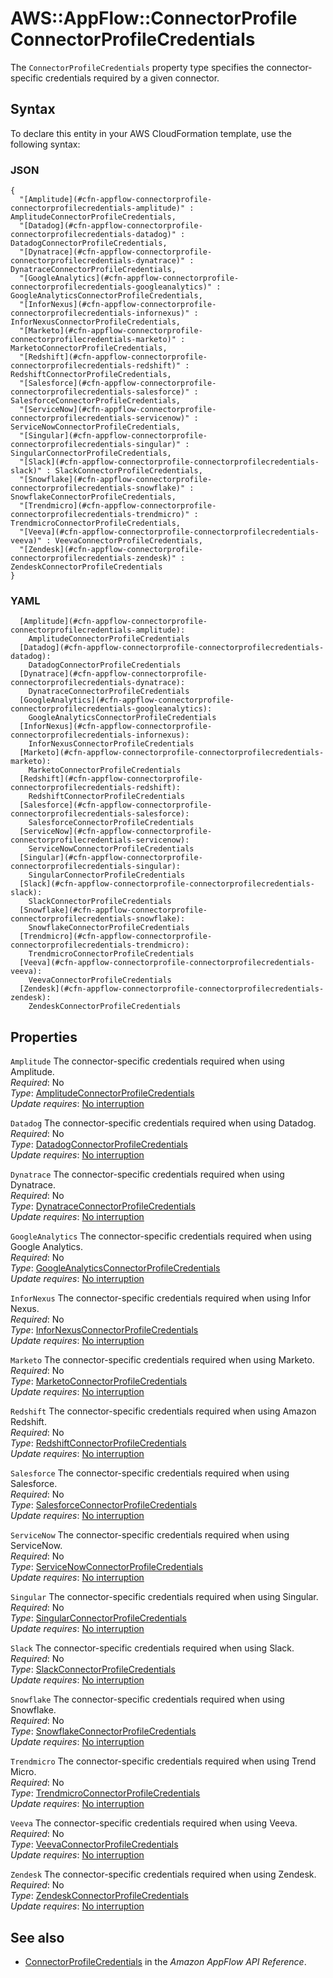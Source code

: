 # AWS::AppFlow::ConnectorProfile ConnectorProfileCredentials<a name="aws-properties-appflow-connectorprofile-connectorprofilecredentials"></a>

 The `ConnectorProfileCredentials` property type specifies the connector\-specific credentials required by a given connector\. 

## Syntax<a name="aws-properties-appflow-connectorprofile-connectorprofilecredentials-syntax"></a>

To declare this entity in your AWS CloudFormation template, use the following syntax:

### JSON<a name="aws-properties-appflow-connectorprofile-connectorprofilecredentials-syntax.json"></a>

```
{
  "[Amplitude](#cfn-appflow-connectorprofile-connectorprofilecredentials-amplitude)" : AmplitudeConnectorProfileCredentials,
  "[Datadog](#cfn-appflow-connectorprofile-connectorprofilecredentials-datadog)" : DatadogConnectorProfileCredentials,
  "[Dynatrace](#cfn-appflow-connectorprofile-connectorprofilecredentials-dynatrace)" : DynatraceConnectorProfileCredentials,
  "[GoogleAnalytics](#cfn-appflow-connectorprofile-connectorprofilecredentials-googleanalytics)" : GoogleAnalyticsConnectorProfileCredentials,
  "[InforNexus](#cfn-appflow-connectorprofile-connectorprofilecredentials-infornexus)" : InforNexusConnectorProfileCredentials,
  "[Marketo](#cfn-appflow-connectorprofile-connectorprofilecredentials-marketo)" : MarketoConnectorProfileCredentials,
  "[Redshift](#cfn-appflow-connectorprofile-connectorprofilecredentials-redshift)" : RedshiftConnectorProfileCredentials,
  "[Salesforce](#cfn-appflow-connectorprofile-connectorprofilecredentials-salesforce)" : SalesforceConnectorProfileCredentials,
  "[ServiceNow](#cfn-appflow-connectorprofile-connectorprofilecredentials-servicenow)" : ServiceNowConnectorProfileCredentials,
  "[Singular](#cfn-appflow-connectorprofile-connectorprofilecredentials-singular)" : SingularConnectorProfileCredentials,
  "[Slack](#cfn-appflow-connectorprofile-connectorprofilecredentials-slack)" : SlackConnectorProfileCredentials,
  "[Snowflake](#cfn-appflow-connectorprofile-connectorprofilecredentials-snowflake)" : SnowflakeConnectorProfileCredentials,
  "[Trendmicro](#cfn-appflow-connectorprofile-connectorprofilecredentials-trendmicro)" : TrendmicroConnectorProfileCredentials,
  "[Veeva](#cfn-appflow-connectorprofile-connectorprofilecredentials-veeva)" : VeevaConnectorProfileCredentials,
  "[Zendesk](#cfn-appflow-connectorprofile-connectorprofilecredentials-zendesk)" : ZendeskConnectorProfileCredentials
}
```

### YAML<a name="aws-properties-appflow-connectorprofile-connectorprofilecredentials-syntax.yaml"></a>

```
  [Amplitude](#cfn-appflow-connectorprofile-connectorprofilecredentials-amplitude): 
    AmplitudeConnectorProfileCredentials
  [Datadog](#cfn-appflow-connectorprofile-connectorprofilecredentials-datadog): 
    DatadogConnectorProfileCredentials
  [Dynatrace](#cfn-appflow-connectorprofile-connectorprofilecredentials-dynatrace): 
    DynatraceConnectorProfileCredentials
  [GoogleAnalytics](#cfn-appflow-connectorprofile-connectorprofilecredentials-googleanalytics): 
    GoogleAnalyticsConnectorProfileCredentials
  [InforNexus](#cfn-appflow-connectorprofile-connectorprofilecredentials-infornexus): 
    InforNexusConnectorProfileCredentials
  [Marketo](#cfn-appflow-connectorprofile-connectorprofilecredentials-marketo): 
    MarketoConnectorProfileCredentials
  [Redshift](#cfn-appflow-connectorprofile-connectorprofilecredentials-redshift): 
    RedshiftConnectorProfileCredentials
  [Salesforce](#cfn-appflow-connectorprofile-connectorprofilecredentials-salesforce): 
    SalesforceConnectorProfileCredentials
  [ServiceNow](#cfn-appflow-connectorprofile-connectorprofilecredentials-servicenow): 
    ServiceNowConnectorProfileCredentials
  [Singular](#cfn-appflow-connectorprofile-connectorprofilecredentials-singular): 
    SingularConnectorProfileCredentials
  [Slack](#cfn-appflow-connectorprofile-connectorprofilecredentials-slack): 
    SlackConnectorProfileCredentials
  [Snowflake](#cfn-appflow-connectorprofile-connectorprofilecredentials-snowflake): 
    SnowflakeConnectorProfileCredentials
  [Trendmicro](#cfn-appflow-connectorprofile-connectorprofilecredentials-trendmicro): 
    TrendmicroConnectorProfileCredentials
  [Veeva](#cfn-appflow-connectorprofile-connectorprofilecredentials-veeva): 
    VeevaConnectorProfileCredentials
  [Zendesk](#cfn-appflow-connectorprofile-connectorprofilecredentials-zendesk): 
    ZendeskConnectorProfileCredentials
```

## Properties<a name="aws-properties-appflow-connectorprofile-connectorprofilecredentials-properties"></a>

`Amplitude`  <a name="cfn-appflow-connectorprofile-connectorprofilecredentials-amplitude"></a>
 The connector\-specific credentials required when using Amplitude\.   
*Required*: No  
*Type*: [AmplitudeConnectorProfileCredentials](aws-properties-appflow-connectorprofile-amplitudeconnectorprofilecredentials.md)  
*Update requires*: [No interruption](https://docs.aws.amazon.com/AWSCloudFormation/latest/UserGuide/using-cfn-updating-stacks-update-behaviors.html#update-no-interrupt)

`Datadog`  <a name="cfn-appflow-connectorprofile-connectorprofilecredentials-datadog"></a>
 The connector\-specific credentials required when using Datadog\.   
*Required*: No  
*Type*: [DatadogConnectorProfileCredentials](aws-properties-appflow-connectorprofile-datadogconnectorprofilecredentials.md)  
*Update requires*: [No interruption](https://docs.aws.amazon.com/AWSCloudFormation/latest/UserGuide/using-cfn-updating-stacks-update-behaviors.html#update-no-interrupt)

`Dynatrace`  <a name="cfn-appflow-connectorprofile-connectorprofilecredentials-dynatrace"></a>
 The connector\-specific credentials required when using Dynatrace\.   
*Required*: No  
*Type*: [DynatraceConnectorProfileCredentials](aws-properties-appflow-connectorprofile-dynatraceconnectorprofilecredentials.md)  
*Update requires*: [No interruption](https://docs.aws.amazon.com/AWSCloudFormation/latest/UserGuide/using-cfn-updating-stacks-update-behaviors.html#update-no-interrupt)

`GoogleAnalytics`  <a name="cfn-appflow-connectorprofile-connectorprofilecredentials-googleanalytics"></a>
 The connector\-specific credentials required when using Google Analytics\.   
*Required*: No  
*Type*: [GoogleAnalyticsConnectorProfileCredentials](aws-properties-appflow-connectorprofile-googleanalyticsconnectorprofilecredentials.md)  
*Update requires*: [No interruption](https://docs.aws.amazon.com/AWSCloudFormation/latest/UserGuide/using-cfn-updating-stacks-update-behaviors.html#update-no-interrupt)

`InforNexus`  <a name="cfn-appflow-connectorprofile-connectorprofilecredentials-infornexus"></a>
 The connector\-specific credentials required when using Infor Nexus\.   
*Required*: No  
*Type*: [InforNexusConnectorProfileCredentials](aws-properties-appflow-connectorprofile-infornexusconnectorprofilecredentials.md)  
*Update requires*: [No interruption](https://docs.aws.amazon.com/AWSCloudFormation/latest/UserGuide/using-cfn-updating-stacks-update-behaviors.html#update-no-interrupt)

`Marketo`  <a name="cfn-appflow-connectorprofile-connectorprofilecredentials-marketo"></a>
 The connector\-specific credentials required when using Marketo\.   
*Required*: No  
*Type*: [MarketoConnectorProfileCredentials](aws-properties-appflow-connectorprofile-marketoconnectorprofilecredentials.md)  
*Update requires*: [No interruption](https://docs.aws.amazon.com/AWSCloudFormation/latest/UserGuide/using-cfn-updating-stacks-update-behaviors.html#update-no-interrupt)

`Redshift`  <a name="cfn-appflow-connectorprofile-connectorprofilecredentials-redshift"></a>
 The connector\-specific credentials required when using Amazon Redshift\.   
*Required*: No  
*Type*: [RedshiftConnectorProfileCredentials](aws-properties-appflow-connectorprofile-redshiftconnectorprofilecredentials.md)  
*Update requires*: [No interruption](https://docs.aws.amazon.com/AWSCloudFormation/latest/UserGuide/using-cfn-updating-stacks-update-behaviors.html#update-no-interrupt)

`Salesforce`  <a name="cfn-appflow-connectorprofile-connectorprofilecredentials-salesforce"></a>
 The connector\-specific credentials required when using Salesforce\.   
*Required*: No  
*Type*: [SalesforceConnectorProfileCredentials](aws-properties-appflow-connectorprofile-salesforceconnectorprofilecredentials.md)  
*Update requires*: [No interruption](https://docs.aws.amazon.com/AWSCloudFormation/latest/UserGuide/using-cfn-updating-stacks-update-behaviors.html#update-no-interrupt)

`ServiceNow`  <a name="cfn-appflow-connectorprofile-connectorprofilecredentials-servicenow"></a>
 The connector\-specific credentials required when using ServiceNow\.   
*Required*: No  
*Type*: [ServiceNowConnectorProfileCredentials](aws-properties-appflow-connectorprofile-servicenowconnectorprofilecredentials.md)  
*Update requires*: [No interruption](https://docs.aws.amazon.com/AWSCloudFormation/latest/UserGuide/using-cfn-updating-stacks-update-behaviors.html#update-no-interrupt)

`Singular`  <a name="cfn-appflow-connectorprofile-connectorprofilecredentials-singular"></a>
 The connector\-specific credentials required when using Singular\.   
*Required*: No  
*Type*: [SingularConnectorProfileCredentials](aws-properties-appflow-connectorprofile-singularconnectorprofilecredentials.md)  
*Update requires*: [No interruption](https://docs.aws.amazon.com/AWSCloudFormation/latest/UserGuide/using-cfn-updating-stacks-update-behaviors.html#update-no-interrupt)

`Slack`  <a name="cfn-appflow-connectorprofile-connectorprofilecredentials-slack"></a>
 The connector\-specific credentials required when using Slack\.   
*Required*: No  
*Type*: [SlackConnectorProfileCredentials](aws-properties-appflow-connectorprofile-slackconnectorprofilecredentials.md)  
*Update requires*: [No interruption](https://docs.aws.amazon.com/AWSCloudFormation/latest/UserGuide/using-cfn-updating-stacks-update-behaviors.html#update-no-interrupt)

`Snowflake`  <a name="cfn-appflow-connectorprofile-connectorprofilecredentials-snowflake"></a>
 The connector\-specific credentials required when using Snowflake\.   
*Required*: No  
*Type*: [SnowflakeConnectorProfileCredentials](aws-properties-appflow-connectorprofile-snowflakeconnectorprofilecredentials.md)  
*Update requires*: [No interruption](https://docs.aws.amazon.com/AWSCloudFormation/latest/UserGuide/using-cfn-updating-stacks-update-behaviors.html#update-no-interrupt)

`Trendmicro`  <a name="cfn-appflow-connectorprofile-connectorprofilecredentials-trendmicro"></a>
 The connector\-specific credentials required when using Trend Micro\.   
*Required*: No  
*Type*: [TrendmicroConnectorProfileCredentials](aws-properties-appflow-connectorprofile-trendmicroconnectorprofilecredentials.md)  
*Update requires*: [No interruption](https://docs.aws.amazon.com/AWSCloudFormation/latest/UserGuide/using-cfn-updating-stacks-update-behaviors.html#update-no-interrupt)

`Veeva`  <a name="cfn-appflow-connectorprofile-connectorprofilecredentials-veeva"></a>
 The connector\-specific credentials required when using Veeva\.   
*Required*: No  
*Type*: [VeevaConnectorProfileCredentials](aws-properties-appflow-connectorprofile-veevaconnectorprofilecredentials.md)  
*Update requires*: [No interruption](https://docs.aws.amazon.com/AWSCloudFormation/latest/UserGuide/using-cfn-updating-stacks-update-behaviors.html#update-no-interrupt)

`Zendesk`  <a name="cfn-appflow-connectorprofile-connectorprofilecredentials-zendesk"></a>
 The connector\-specific credentials required when using Zendesk\.   
*Required*: No  
*Type*: [ZendeskConnectorProfileCredentials](aws-properties-appflow-connectorprofile-zendeskconnectorprofilecredentials.md)  
*Update requires*: [No interruption](https://docs.aws.amazon.com/AWSCloudFormation/latest/UserGuide/using-cfn-updating-stacks-update-behaviors.html#update-no-interrupt)

## See also<a name="aws-properties-appflow-connectorprofile-connectorprofilecredentials--seealso"></a>
+ [ConnectorProfileCredentials](https://docs.aws.amazon.com/appflow/1.0/APIReference/API_ConnectorProfileCredentials.html) in the *Amazon AppFlow API Reference*\.
